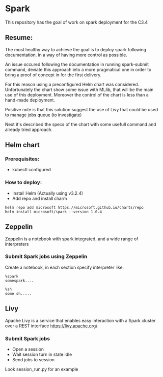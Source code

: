 # Spark
This repository has the goal of work on spark deployment for the C3.4

## Resume:
The most healthy way to achieve the goal is to deploy spark following documentation, in a way of having more control as possible.

An issue occured following the documentation in running spark-submit command, deviate this approach into a more pragmatical one in order to bring a proof of concept in for the first delivery.

For this reason using a preconfigured Helm chart was considered. Unfortunately the chart show some issue with MLlib, that will be the main use of this deployment. Moreover the control of the chart is less than a hand-made deployment.

Positive note is that this solution suggest the use of Livy that could be used to manage jobs queue (to investigate)

Next it's described the specs of the chart with some usefull command and already tried approach.

## Helm chart
### Prerequisites:
* kubectl configured

### How to deploy:
* Install Helm (Actually using v3.2.4)
* Add repo and install charm
```
helm repo add microsoft https://microsoft.github.io/charts/repo
helm install microsoft/spark --version 1.0.4
```

## Zeppelin
Zeppelin is a notebook with spark integrated, and a wide range of interpreters

### Submit Spark jobs using Zeppelin
Create a notebook, in each section specify interpreter like:
```
%spark
somespark....

%sh
some sh.....

```


## Livy
Apache Livy is a service that enables easy interaction with a Spark cluster over a REST interface https://livy.apache.org/

### Submit Spark jobs
* Open a session
* Wait session turn in state idle
* Send jobs to session

Look session_run.py for an example
